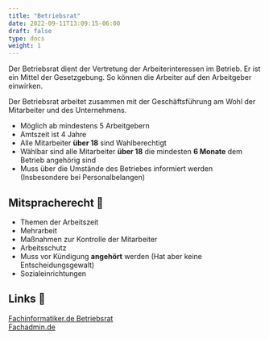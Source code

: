 ```yaml
---
title: "Betriebsrat"
date: 2022-09-11T13:09:15-06:00
draft: false
type: docs
weight: 1
---
```


Der Betriebsrat dient der Vertretung der Arbeiterinteressen im Betrieb. Er ist ein Mittel der Gesetzgebung. So können die Arbeiter auf den Arbeitgeber einwirken.  
  
Der Betriebsrat arbeitet zusammen mit der Geschäftsführung am Wohl der Mitarbeiter und des Unternehmens.

- Möglich ab mindestens 5 Arbeitgebern
- Amtszeit ist 4 Jahre
- Alle Mitarbeiter **über 18** sind Wahlberechtigt
- Wählbar sind alle Mitarbeiter **über 18** die mindesten **6 Monate** dem Betrieb angehörig sind
- Muss über die Umstände des Betriebes informiert werden (Insbesondere bei Personalbelangen)

## Mitspracherecht 📜

- Themen der Arbeitszeit
- Mehrarbeit
- Maßnahmen zur Kontrolle der Mitarbeiter
- Arbeitsschutz
- Muss vor Kündigung **angehört** werden (Hat aber keine Entscheidungsgewalt)
- Sozialeinrichtungen

## Links 🔗

[Fachinformatiker.de Betriebsrat](https://www.fachinformatiker.de/topic/44291-betriebsrat/)  
[Fachadmin.de](https://fachadmin.de/index.html@p=237.html)  
